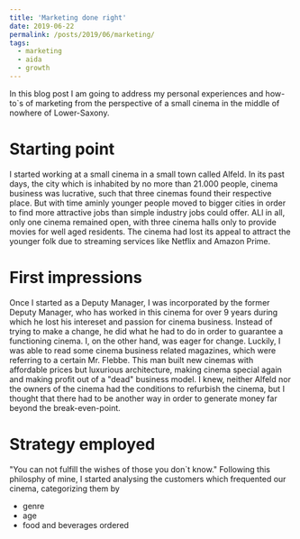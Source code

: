 ```yaml
---
title: 'Marketing done right'
date: 2019-06-22
permalink: /posts/2019/06/marketing/
tags:
  - marketing
  - aida
  - growth
---
```


In this blog post I am going to address my personal experiences and how-to`s of marketing from  the perspective of a small cinema in the middle of nowhere of Lower-Saxony.

Starting point
======
I started working at a small cinema in a small town called Alfeld. In its past days, the city which is inhabited by no more than 21.000 people, cinema business was lucrative, such that three cinemas found their respective place. But with time aminly younger people moved to bigger cities in order to find more attractive jobs than simple industry jobs could offer. ALl in all, only one cinema remained open, with three cinema halls only to provide movies for well aged residents. The cinema had lost its appeal to attract the younger folk due to streaming services like Netflix and Amazon Prime.

First impressions
======
Once I started as a Deputy Manager, I was incorporated by the former Deputy Manager, who has worked in this cinema for over 9 years during which he lost his intereset and passion for cinema business. Instead of trying to make a change, he did what he had to do in order to guarantee a functioning cinema. I, on the other hand, was eager for change. Luckily, I was able to read some cinema business related magazines, which were referring to a certain Mr. Flebbe. This man built new cinemas with affordable prices but luxurious architecture, making cinema special again and making profit out of a "dead" business model. I knew, neither Alfeld nor the owners of the cinema had the conditions to refurbish the cinema, but I thought that there had to be another way in order to generate money far beyond the break-even-point.

Strategy employed
======
"You can not fulfill the wishes of those you don`t know."
Following this philosphy of mine, I started analysing the customers which frequented our cinema, categorizing them by
* genre
* age
* food and beverages ordered






